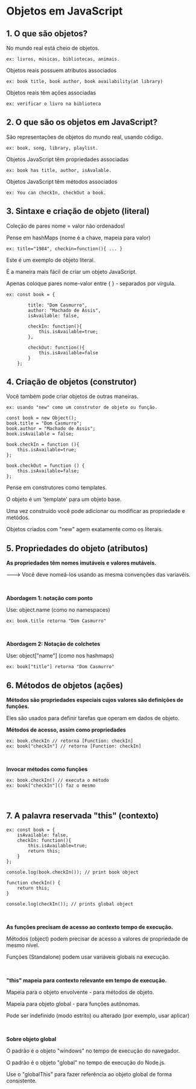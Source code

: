 # Objetos em JavaScript


## 1. O que são objetos?

No mundo real está cheio de objetos. 
    
    ex: livros, músicas, bibliotecas, animais.

Objetos reais possuem atributos associados
    
    ex: book title, book author, book availability(at library)

Objetos reais têm ações associadas
    
    ex: verificar o livro na biblioteca


## 2. O que são os objetos em JavaScript?

São representações de objetos do mundo real, usando código.

    ex: book, song, library, playlist.

Objetos JavaScript têm propriedades associadas

    ex: book has title, author, isAvalable.

Objetos JavaScript têm métodos associados

    ex: You can checkIn, checkOut a book.


## 3. Sintaxe e criação de objeto (literal)

Coleção de pares nome = valor não ordenados!

Pense em hashMaps (nome é a chave, mapeia para valor)

    ex: title="1984", checkin=function(){ ... }

Este é um exemplo de objeto literal.

É a maneira mais fácil de criar um objeto JavaScript. 

Apenas coloque pares nome-valor entre { } - separados por vírgula. 

    ex: const book = {

            title: "Dom Casmurro",
            author: "Machado de Assis",
            isAvailable: false,

            checkIn: function(){
                this.isAvailable=true;
            },

            checkOut: function(){
                this.isAvailable=false
            }
        };


## 4. Criação de objetos (construtor)

Você também pode criar objetos de outras maneiras. 

    ex: usando "new" como um construtor de objeto ou função.
    
    const book = new Object();
    book.title = "Dom Casmurro";
    book.author = "Machado de Assis";
    book.isAvailable = false;

    book.checkIn = function (){
        this.isAvailable=true;    
    };
    
    book.checkOut = function () {
        this.isAvailable=false;
    };

Pense em construtores como templates.

O objeto é um 'template' para um objeto base.

Uma vez construído você pode adicionar ou modificar as propriedade e metódos. 

Objetos criados com "new" agem exatamente como os literais. 


## 5. Propriedades do objeto (atributos)

**As propriedades têm nomes imutáveis e valores mutáveis.**

---> Você deve nomeá-los usando as mesma convenções das variavéis.

<br>

**Abordagem 1: notação com ponto**

Use: object.name (como no namespaces)

    ex: book.title retorna "Dom Casmurro"

<br>

**Abordagem 2: Notação de colchetes** 

Use: object["name"] (como nos hashmaps)

    ex: book["title"] retorna "Dom Casmurro"


## 6. Métodos de objetos (ações)

**Métodos são propriedades especiais cujos valores são definições de funções.**

Eles são usados para definir tarefas que operam em dados de objeto.<br>

**Métodos de acesso, assim como propriedades**
    
    ex: book.checkIn // retorna [Function: checkIn]
    ex: book["checkIn"] // retorna [Function: checkIn]

<br>

**Invocar métodos como funções**

    ex: book.checkIn() // executa o método
    ex: book["checkIn"]() faz o mesmo

<br>

## 7. A palavra reservada "this" (contexto)

    ex: const book = {
        isAvailable: false,
        checkIn: function(){
            this.isAvailable=true;
            return this;
        }
    };

    console.log(book.checkIn()); // print book object

    function checkIn() {
        return this;
    }

    console.log(checkIn()); // prints global object

<br>

**As funções precisam de acesso ao contexto tempo de execução.**

Métodos (object) podem precisar de acesso a valores de propriedade de mesmo nível.

Funções (Standalone) podem usar variáveis globais na execução.

<br>

**"this" mapeia para contexto relevante em tempo de execução.**

Mapeia para o objeto envolvente - para métodos de objeto.

Mapeia para objeto global - para funções autônomas.

Pode ser indefinido (modo estrito) ou alterado (por exemplo, usar aplicar)

<br>

**Sobre objeto global**

O padrão é o objeto "windows" no tempo de execução do navegador.

O padrão é o objeto "global" no tempo de execução do Node.js.

Use o "globalThis" para fazer referência ao objeto global de forma consistente.





